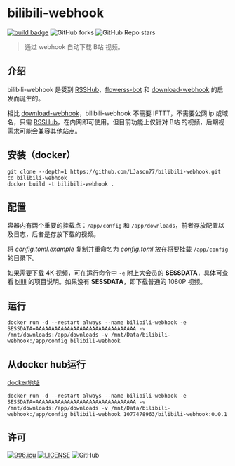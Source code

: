 # bilibili-webhook

[![build badge](https://github.com/LJason77/bilibili-webhook/actions/workflows/rust.yml/badge.svg?branch=master)](https://github.com/LJason77/bilibili-webhook/actions/workflows/rust.yml)
![GitHub forks](https://img.shields.io/github/forks/LJason77/bilibili-webhook?style=social)
![GitHub Repo stars](https://img.shields.io/github/stars/LJason77/bilibili-webhook?style=social)

> 通过 webhook 自动下载 B站 视频。

## 介绍

bilibili-webhook 是受到 [RSSHub](https://github.com/DIYgod/RSSHub "Everything is RSSible")、[flowerss-bot](https://github.com/indes/flowerss-bot "一个支持应用内阅读的 Telegram RSS Bot") 和 [download-webhook](https://github.com/DIYgod/download-webhook "Download files through webhook") 的启发而诞生的。

相比 [download-webhook](https://github.com/DIYgod/download-webhook "Download files through webhook")，bilibili-webhook 不需要 IFTTT，不需要公网 ip 或域名，只需 [RSSHub](https://github.com/DIYgod/RSSHub "Everything is RSSible")，在内网即可使用。但目前功能上仅针对 B站 的视频，后期视需求可能会兼容其他站点。

## 安装（docker）

```
git clone --depth=1 https://github.com/LJason77/bilibili-webhook.git
cd bilibili-webhook
docker build -t bilibili-webhook .
```

## 配置

容器内有两个重要的挂载点：`/app/config` 和 `/app/downloads`，前者存放配置以及日志，后者是存放下载的视频。

将 *config.toml.example* 复制并重命名为 *config.toml* 放在将要挂载 `/app/config` 的目录下。

如果需要下载 4K 视频，可在运行命令中 `-e` 附上大会员的 **SESSDATA**，具体可查看 [bilili](https://github.com/SigureMo/bilili) 的项目说明。如果没有 **SESSDATA**，即下载普通的 1080P 视频。

## 运行

```
docker run -d --restart always --name bilibili-webhook -e SESSDATA=AAAAAAAAAAAAAAAAAAAAAAAAAAAAAAAA -v /mnt/downloads:/app/downloads -v /mnt/Data/bilibili-webhook:/app/config bilibili-webhook
```

## 从docker hub运行

[docker地址](https://hub.docker.com/r/1077478963/bilibili-webhook/tags)

```
docker run -d --restart always --name bilibili-webhook -e SESSDATA=AAAAAAAAAAAAAAAAAAAAAAAAAAAAAAAA -v /mnt/downloads:/app/downloads -v /mnt/Data/bilibili-webhook:/app/config bilibili-webhook 1077478963/bilibili-webhook:0.0.1
```

## 许可

[![996.icu](https://img.shields.io/badge/link-996.icu-red.svg)](https://996.icu)
[![LICENSE](https://img.shields.io/badge/license-Anti%20996-blue.svg)](https://github.com/996icu/996.ICU/blob/master/LICENSE)
![GitHub](https://img.shields.io/github/license/LJason77/bilibili-webhook)
